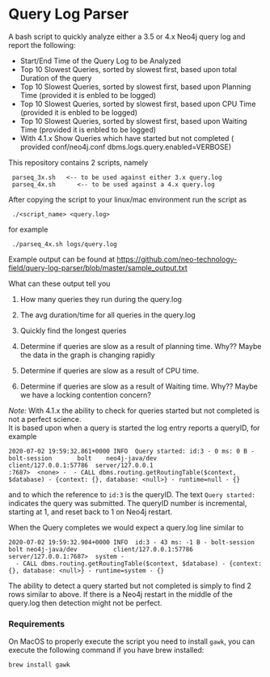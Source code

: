 # Query Log Parser

A bash script to quickly analyze either a 3.5 or 4.x Neo4j query log and report the following:

* Start/End Time of the Query Log to be Analyzed
* Top 10 Slowest Queries, sorted by slowest first, based upon total Duration of the query
* Top 10 Slowest Queries, sorted by slowest first, based upon Planning Time (provided it is enbled to be logged)
* Top 10 Slowest Queries, sorted by slowest first, based upon CPU Time (provided it is enbled to be logged)
* Top 10 Slowest Queries, sorted by slowest first, based upon Waiting Time (provided it is enbled to be logged)
* With 4.1.x Show Queries which have started but not completed ( provided conf/neo4j.conf dbms.logs.query.enabled=VERBOSE)




This repository contains 2 scripts, namely

````
 parseq_3x.sh   <-- to be used against either 3.x query.log
 parseq_4x.sh      <-- to be used against a 4.x query.log
````

After copying the script to your linux/mac environment run the script as 

````
 ./<script_name> <query.log>
````

for example

````
 ./parseq_4x.sh logs/query.log
````
Example output can be found at https://github.com/neo-technology-field/query-log-parser/blob/master/sample_output.txt

What can these output tell you
  1. How many queries they run during the query.log
  2. The avg duration/time for all queries in the query.log
  3. Quickly find the longest queries
  
  4. Determine if queries are slow as a result of planning time.  Why??  Maybe the data in the graph is changing rapidly
  
  5. Determine if queries are slow as a result of CPU time.
  
  6. Determine if queries are slow as a result of Waiting time.   Why?? Maybe we have a locking contention concern?

 
*Note:*  With 4.1.x the ability to check for queries started but not completed is not a perfect science.  
It is based upon when a query is started the log entry reports a queryID, for example

````
2020-07-02 19:59:32.861+0000 INFO  Query started: id:3 - 0 ms: 0 B - bolt-session       bolt    neo4j-java/dev          client/127.0.0.1:57786  server/127.0.0.1
:7687>  <none> -  - CALL dbms.routing.getRoutingTable($context, $database) - {context: {}, database: <null>} - runtime=null - {}
````

and to which the reference to `id:3` is the queryID.  The text `Query started:` indicates the query was submitted.
The queryID number is incremental, starting at 1, and reset back to 1 on Neo4j restart.

When the Query completes we would expect a query.log line similar to

````
2020-07-02 19:59:32.904+0000 INFO  id:3 - 43 ms: -1 B - bolt-session    bolt neo4j-java/dev          client/127.0.0.1:57786  server/127.0.0.1:7687>  system -
  - CALL dbms.routing.getRoutingTable($context, $database) - {context: {}, database: <null>} - runtime=system - {}
````

The ability to detect a query started but not completed is simply to find 2 rows similar to above.  If there is a Neo4j restart in the middle of the query.log then
detection might not be perfect.

### Requirements

On MacOS to properly execute the script you need to install `gawk`, you can execute the following command if you have brew installed: 

```
brew install gawk
```
